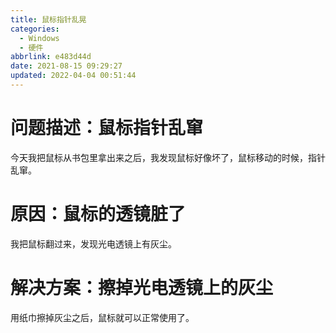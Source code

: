 ```yaml
---
title: 鼠标指针乱晃
categories: 
  - Windows
  - 硬件
abbrlink: e483d44d
date: 2021-08-15 09:29:27
updated: 2022-04-04 00:51:44
---
```

# 问题描述：鼠标指针乱窜
今天我把鼠标从书包里拿出来之后，我发现鼠标好像坏了，鼠标移动的时候，指针乱窜。
# 原因：鼠标的透镜脏了
我把鼠标翻过来，发现光电透镜上有灰尘。
# 解决方案：擦掉光电透镜上的灰尘
用纸巾擦掉灰尘之后，鼠标就可以正常使用了。
